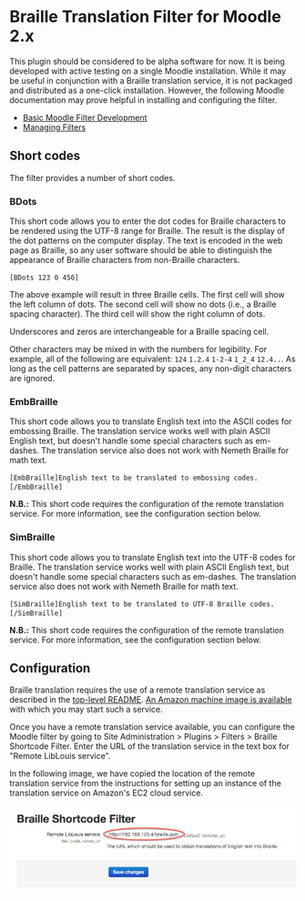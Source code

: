 # Braille Translation Filter for Moodle 2.x

This plugin should be considered to be alpha software for now. It is being
developed with active testing on a single Moodle installation. While it may be
useful in conjunction with a Braille translation service, it is not packaged
and distributed as a one-click installation. However, the following Moodle
documentation may prove helpful in installing and configuring the filter.

* [Basic Moodle Filter Development](http://docs.moodle.org/dev/Filters)
* [Managing Filters](http://docs.moodle.org/26/en/Managing_filters)

## Short codes

The filter provides a number of short codes.

### BDots

This short code allows you to enter the dot codes for Braille characters to
be rendered using the UTF-8 range for Braille. The result is the display of
the dot patterns on the computer display. The text is encoded in the web
page as Braille, so any user software should be able to distinguish the
appearance of Braille characters from non-Braille characters.

```
[BDots 123 0 456]
```

The above example will result in three Braille cells. The first cell will
show the left column of dots. The second cell will show no dots (i.e., a
Braille spacing character). The third cell will show the right column of
dots.

Underscores and zeros are interchangeable for a Braille spacing cell.

Other characters may be mixed in with the numbers for legibility. For
example, all of the following are equivalent: `124` `1.2.4` `1-2-4` `1_2_4`
`12.4..`. As long as the cell patterns are separated by spaces, any
non-digit characters are ignored.

### EmbBraille

This short code allows you to translate English text into the ASCII codes for
embossing Braille. The translation service works well with plain ASCII
English text, but doesn't handle some special characters such as em-dashes.
The translation service also does not work with Nemeth Braille for math text.

```
[EmbBraille]English text to be translated to embossing codes.[/EmbBraille]
```

**N.B.:** This short code requires the configuration of the remote 
translation service. For more information, see the configuration section 
below.

### SimBraille

This short code allows you to translate English text into the UTF-8 codes for
Braille. The translation service works well with plain ASCII English text, 
but doesn't handle some special characters such as em-dashes. The translation
service also does not work with Nemeth Braille for math text.

```
[SimBraille]English text to be translated to UTF-8 Braille codes.[/SimBraille]
```

**N.B.:** This short code requires the configuration of the remote 
translation service. For more information, see the configuration section 
below.

## Configuration

Braille translation requires the use of a remote translation service as
described in the [top-level README](../README.md). [An Amazon machine image 
is available](../USING-REMOTE-LIBLOUIS-AMI.md) with which you may start such 
a service.

Once you have a remote translation service available, you can configure the
Moodle filter by going to Site Administration > Plugins > Filters > Braille
Shortcode Filter. Enter the URL of the translation service in the text box 
for "Remote LibLouis service".

In the following image, we have copied the location of the remote translation
service from the instructions for setting up an instance of the translation
service on Amazon's EC2 cloud service.

![Setting the location of the remote translation service.](../images/marked-moodle-filter-configuration.png)
